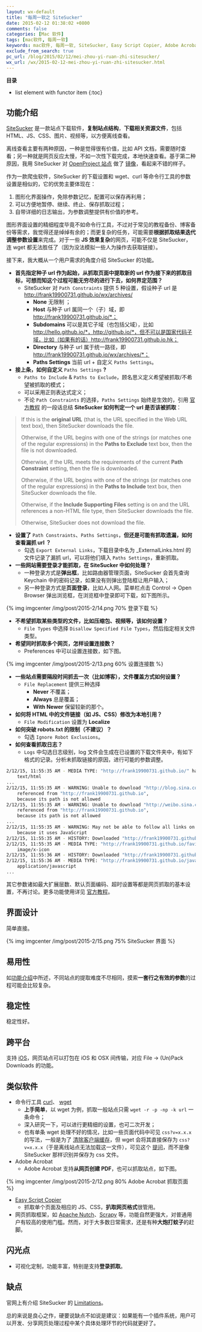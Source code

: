 ```yaml
---
layout: wx-default
title: "每周一软之 SiteSucker"
date: 2015-02-12 01:38:02 +0800
comments: false
categories: [Mac 软件]
tags: [mac软件, 每周一软]
keywords: mac软件, 每周一软, SiteSucker, Easy Script Copier, Adobe Acrobat, curl, wget, 网页抓取
exclude_from_search: true
pc_url: /blog/2015/02/12/mei-zhou-yi-ruan-zhi-sitesucker/
wx_url: /wx/2015-02-12-mei-zhou-yi-ruan-zhi-sitesucker.html
---
```


__目录__

* list element with functor item
{:toc}

<!-- excerpt start -->

## 功能介绍

[SiteSucker](http://www.sitesucker.us/mac/mac.html) 是一款站点下载软件，**复制站点结构**，**下载相关资源文件**，包括 HTML、JS、CSS、图片、视频等，以方便离线查看。

离线查看主要有两种原因，一种是觉得很有价值，比如 API 文档，需要随时查看；另一种就是网页反应太慢，不如一次性下载完成，本地快速查看。基于第二种原因，我用 SiteSucker 对 [OpenProject 站点](https://www.openproject.org/) 做了 [镜像](http://frank19900731.github.io/ebook/openproject/)，看起来不错的样子。

作为一款爬虫软件，SiteSucker 的下载设置和 wget、curl 等命令行工具的参数设置是相似的，它的优势主要体现在：

1. 图形化界面操作，免除参数记忆，配置可以保存再利用；
2. 可以方便地暂停、继续、终止、保存抓取过程；
3. 自带详细的日志输出，为参数调整提供有价值的参考。

图形界面设置的精细程度毕竟不如命令行工具，不过对于常见的教程备份、博客备份等需求，我觉得还是绰绰有余的；而更复杂的任务，可能需要**根据抓取结果迭代调整参数设置**来完成。对于一些 **JS 效果复杂**的网页，可能不仅是 SiteSucker，连 wget 都无法胜任了（因为没法模拟一些人为操作去获取链接）。

<!-- excerpt end -->

接下来，我大概从一个用户需求的角度介绍 SiteSucker 的功能。

- **首先指定种子 url 作为起始，从抓取页面中提取新的 url 作为接下来的抓取目标，可想而知这个过程可能无穷尽的进行下去，如何界定范围？**
	- SiteSucker 对 `Path Constraints` 提供 5 种设置，假设种子 url 是 http://frank19900731.github.io/wx/archives/
		- **None**  无限制 ；
		- **Host**  与种子 url 属同一个（子）域，即 http://frank19900731.github.io/*；
		- **Subdomains**   可以是其它子域（也包括父域），比如 http://hello.github.io/*，http://github.io/*，但不可以是国家代码子域，比如（如果有的话）http://frank19900731.github.io.hk；
		- **Directory**  与种子 url 属于统一路径，即 http://frank19900731.github.io/wx/archives/*；
		- **Paths Settings**  当前 url + 自定义 `Paths Settings`。
-  **接上条，如何自定义** `Paths Settings` **?**
	- `Paths to Include` & `Paths to Exclude`，顾名思义定义希望被抓取/不希望被抓取的模式；
	- 可以采用正则表达式定义；
	- 不论 `Path Constraints` 的选择，`Paths Settings` 始终是生效的，引用 [官方教程](http://ricks-apps.com/osx/sitesucker/archive/2.x/2.6.x/2.6/manuals/en/pgs/Overview.html) 的一段话总结 **SiteSucker 如何判定一个 url 是否该被抓取**：

> If this is the **original URL** (that is, the URL specified in the Web URL text box), then SiteSucker downloads the file.
> 
> Otherwise, if the URL begins with one of the strings (or matches one of the regular expressions) in the **Paths to Exclude** text box, then the file is not downloaded.
> 
> Otherwise, if the URL meets the requirements of the current **Path Constraint** setting, then the file is downloaded.
> 
> Otherwise, if the URL begins with one of the strings (or matches one of the regular expressions) in the **Paths to Include** text box, then SiteSucker downloads the file.
> 
> Otherwise, if the **Include Supporting Files** setting is on and the URL references a non-HTML file type, then SiteSucker downloads the file.
> 
> Otherwise, SiteSucker does not download the file.

- **设置了**  `Path Constraints`、`Paths Settings`，**但还是可能有抓取遗漏，如何查看漏抓 url ？**
	- 勾选 `Export External Links`，下载目录中名为 _ExternalLinks.html 的文件记录了漏抓 url，可以将他们填入 `Paths Settings`，重新抓取。
- **一些网站需要登录才能抓取，在 SiteSucker 中如何处理？**
	- 一种登录方式是**弹出框**，比如路由器管理页面，SiteSucker 会首先查询 Keychain 中的密码记录，如果没有则弹出登陆框让用户输入；
	- 另一种登录方式是**页面登录**，比如人人网。菜单栏点击 Control -> Open Browser 弹出浏览框，在浏览框中登录即可下载，如下图所示。

{% img imgcenter /img/post/2015-2/14.png 70% 登录下载 %}

- **不希望抓取某些类型的文件，比如压缩包、视频等，该如何设置？**
	-  `File Types` 中选择 `Disallow Specified File Types`，然后指定相关文件类型。
- **希望同时抓取多个网页，怎样设置连接数？**
	- Preferences 中可以设置连接数，如下图。

{% img imgcenter /img/post/2015-2/13.png 60% 设置连接数 %}

- **一些站点需要隔段时间抓去一次（比如博客），文件覆盖方式如何设置？**
	- `File Replacement` 提供三种选择
		- **Never**  不覆盖；
		- **Always**  总是覆盖；
		- **With Newer**  保留较新的那个。
- **如何将 HTML 中的文件链接（如 JS、CSS）修改为本地引用？**
	- `File Modification` 设置为 **Localize**
- **如何突破 robots.txt 的限制（不建议）？**
	- 勾选 `Ignore Robot Exclusions`。
- **如何查看抓取日志？**
	- `Logs` 中勾选日志级别，log 文件会生成在已设置的下载文件夹中，有如下格式的记录。分析未抓取链接的原因，进行可能的参数调整。

```bash SiteSucker 日志记录
2/12/15, 11:55:35 AM - MEDIA TYPE: "http://frank19900731.github.io/" has a media type of
	text/html
...
2/12/15, 11:55:35 AM - WARNING: Unable to download "http://blog.sina.com/frank19900731",
	referenced from "http://frank19900731.github.io",
	because its path is not allowed
2/12/15, 11:55:35 AM - WARNING: Unable to download "http://weibo.sina.com/frank19900731",
	referenced from "http://frank19900731.github.io",
	because its path is not allowed
...
2/12/15, 11:55:35 AM - WARNING: May not be able to follow all links on "http://frank19900731.github.io"
	because it uses JavaScript
2/12/15, 11:55:35 AM - HISTORY: Downloaded "http://frank19900731.github.io"
2/12/15, 11:55:35 AM - MEDIA TYPE: "http://frank19900731.github.io/favicon.ico" has a media type of
	image/x-icon
2/12/15, 11:55:36 AM - HISTORY: Downloaded "http://frank19900731.github.io/favicon.ico"
2/12/15, 11:55:36 AM - MEDIA TYPE: "http://frank19900731.github.io/javascripts/modernizr.custom.js" has a media type of
	application/javascript
...
```

其它参数诸如最大扩展层数、默认页面编码、超时设置等都是网页抓取的基本设置，不再讨论。更多功能使用详见 [官方教程](http://ricks-apps.com/osx/sitesucker/archive/2.x/2.6.x/2.6/manuals/en/pgs/Overview.html)。

## 界面设计

简单直接。

{% img imgcenter /img/post/2015-2/15.png 75% SiteSucker 界面 %}

## 易用性

如[功能介绍](#section)中所述，不同站点的提取难度不尽相同，摸索**一套行之有效的参数**的过程可能会比较复杂。

## 稳定性

稳定性好。

##  跨平台

支持 [iOS](http://www.sitesucker.us/ios/ios.html)，网页站点可以打包在 iOS 和 OSX 间传输，对应 File -> (Un)Pack Downloads 的功能。

##  类似软件

- 命令行工具 [curl](http://curl.haxx.se/)、 [wget](https://www.gnu.org/software/wget/)
	- **上手简单**，以 wget 为例，抓取一般站点只需 `wget -r -p -np -k url` 一条命令；
	- 深入研究一下，可以进行更精细的设置，也可二次开发；
	- 也有单条 wget 处理不好的情况，比如一些页面代码中可见 `css?v=x.x.x` 的写法，一般是为了 [清除客户端缓存](http://blog.csdn.net/zanychou/article/details/8813076)，但 wget 会将其直接保存为 `css?v=x.x.x`（于是离线站点无法加载这一文件），可见这个 [提问](http://superuser.com/questions/703435/using-wget-to-download-css-with-get-params)，而不是像 SiteSucker 那样识别并保存为 css 文件。
- Adobe Acrobat
	- Adobe Acrobat 支持**从网页创建 PDF**，也可以抓取站点，如下图。

{% img imgcenter /img/post/2015-2/12.png 80% Adobe Acrobat 抓取页面 %}

- [Easy Script Copier](http://www.sentenzadesktop.com/easy-script-copier/)
	- 抓取单个页面及相应的 JS、CSS，**扒取网页格式**很管用。
- 网页抓取框架，如 [Apache Nutch](http://nutch.apache.org/)、[Scrapy](https://github.com/scrapy/scrapy) 等，功能自然更强大，对普通用户有较高的使用门槛。然而，对于大多数日常需求，还是有种**大炮打蚊子**的赶脚。

##  闪光点

- 可视化定制，功能丰富，特别是支持**登录抓取**。

##  缺点

官网上有介绍 SiteSucker 的 [Limitations](http://www.sitesucker.us/mac/limitations.html)。

总的来说是良心之作，硬要说缺点不如说是建议：如果能有一个插件系统，用户可以开发、分享网页处理过程中某个具体处理环节的代码就更好了。